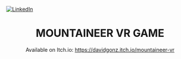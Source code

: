 [![LinkedIn][linkedin-shield]][linkedin-url]

<!-- PROJECT LOGO -->
<div align="center">              
  
  <h1 align="center">MOUNTAINEER VR GAME</h1>
  
  Available on Itch.io: https://davidgonz.itch.io/mountaineer-vr


<!-- MARKDOWN LINKS & IMAGES -->
<!-- https://www.markdownguide.org/basic-syntax/#reference-style-links -->
[linkedin-shield]: https://img.shields.io/badge/-LinkedIn-black.svg?style=for-the-badge&logo=linkedin&colorB=555
[linkedin-url]: https://linkedin.com/in/davidgonzaleziniguez
